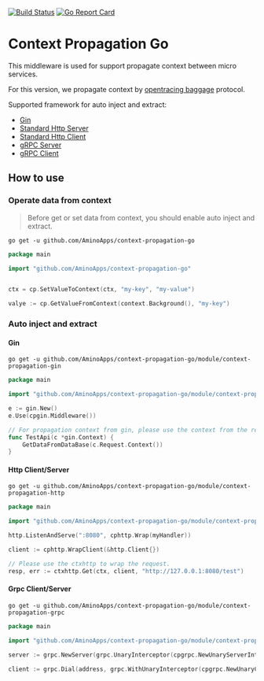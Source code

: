 [![Build Status](https://travis-ci.org/AminoApps/context-propagation-go.svg?branch=master)](https://travis-ci.org/AminoApps/context-propagation-go)
[![Go Report Card](https://goreportcard.com/badge/github.com/AminoApps/context-propagation-go)](https://goreportcard.com/report/github.com/AminoApps/context-propagation-go)

# Context Propagation Go

This middleware is used for support propagate context between micro services.

For this version, we propagate context by [opentracing baggage](https://github.com/opentracing/specification/blob/master/specification.md) protocol.

Supported framework for auto inject and extract:

* [Gin](module/context-propagation-gin)
* [Standard Http Server](module/context-propagation-http)
* [Standard Http Client](module/context-propagation-http)
* [gRPC Server](module/context-propagation-grpc)
* [gRPC Client](module/context-propagation-grpc)


## How to use

### Operate data from context

> Before get or set data from context, you should enable auto inject and extract.

```shell
go get -u github.com/AminoApps/context-propagation-go
```

```go
package main

import "github.com/AminoApps/context-propagation-go"


ctx = cp.SetValueToContext(ctx, "my-key", "my-value")

valye := cp.GetValueFromContext(context.Background(), "my-key")
```

### Auto inject and extract

#### Gin

```shell
go get -u github.com/AminoApps/context-propagation-go/module/context-propagation-gin
```

```go
package main 

import "github.com/AminoApps/context-propagation-go/module/context-propagation-gin"

e := gin.New()
e.Use(cpgin.Middleware())

// For propagation context from gin, please use the context from the request
func TestApi(c *gin.Context) {
	GetDataFromDataBase(c.Request.Context())
}
```

#### Http Client/Server

```shell
go get -u github.com/AminoApps/context-propagation-go/module/context-propagation-http
```

```go
package main

import "github.com/AminoApps/context-propagation-go/module/context-propagation-http"

http.ListenAndServe(":8080", cphttp.Wrap(myHandler))

client := cphttp.WrapClient(&http.Client{})

// Please use the ctxhttp to wrap the request.
resp, err := ctxhttp.Get(ctx, client, "http://127.0.0.1:8080/test")
```

#### Grpc Client/Server

```shell
go get -u github.com/AminoApps/context-propagation-go/module/context-propagation-grpc
```

```go
package main

import "github.com/AminoApps/context-propagation-go/module/context-propagation-grpc"

server := grpc.NewServer(grpc.UnaryInterceptor(cpgrpc.NewUnaryServerInterceptor()))

client := grpc.Dial(address, grpc.WithUnaryInterceptor(cpgrpc.NewUnaryClientInterceptor()))
```